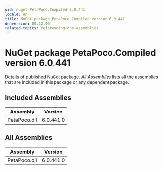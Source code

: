 ```yaml
---
uid: nuget-PetaPoco.Compiled-6.0.441
locale: en
title: NuGet package PetaPoco.Compiled version 6.0.441
dnnversion: 09.12.00
related-topics: referencing-dnn-assemblies
---
```


# NuGet package PetaPoco.Compiled version 6.0.441
Details of published NuGet package.
*All Assemblies* lists all the assemblies that are included in this package or any dependent package.

## Included Assemblies

|Assembly|Version|
|---|---|
|PetaPoco.dll|6.0.441.0|

## All Assemblies

|Assembly|Version|
|---|---|
|PetaPoco.dll|6.0.441.0|

